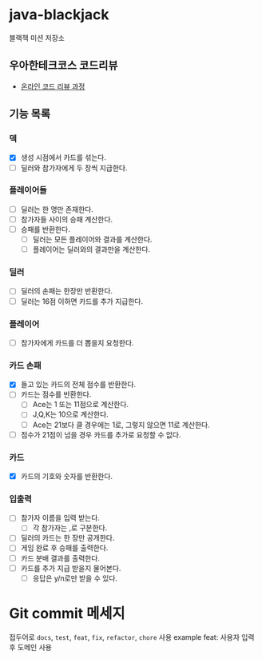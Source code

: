 # java-blackjack

블랙잭 미션 저장소

## 우아한테크코스 코드리뷰

- [온라인 코드 리뷰 과정](https://github.com/woowacourse/woowacourse-docs/blob/master/maincourse/README.md)

## 기능 목록

### 덱

- [x] 생성 시점에서 카드를 섞는다.
- [ ] 딜러와 참가자에게 두 장씩 지급한다.

### 플레이어들

- [ ] 딜러는 한 명만 존재한다.
- [ ] 참가자들 사이의 승패 계산한다.
- [ ] 승패를 반환한다.
  - [ ] 딜러는 모든 플레이어와 결과를 계산한다.
  - [ ] 플레이어는 딜러와의 결과만을 계산한다.

### 딜러
- [ ] 딜러의 손패는 한장만 반환한다.
- [ ] 딜러는 16점 이하면 카드를 추가 지급한다.

### 플레이어

- [ ] 참가자에게 카드를 더 뽑을지 요청한다.

### 카드 손패

- [x] 들고 있는 카드의 전체 점수를 반환한다.
- [ ] 카드는 점수를 반환한다.
  - [ ] Ace는 1 또는 11점으로 계산한다.
  - [ ] J,Q,K는 10으로 계산한다.
  - [ ] Ace는 21보다 클 경우에는 1로, 그렇지 않으면 11로 계산한다.
- [ ] 점수가 21점이 넘을 경우 카드를 추가로 요청할 수 없다.

### 카드

- [x] 카드의 기호와 숫자를 반환한다.

### 입출력

- [ ] 참가자 이름을 입력 받는다.
    - [ ] 각 참가자는 ,로 구분한다.
- [ ] 딜러의 카드는 한 장만 공개한다.
- [ ] 게임 완료 후 승패를 출력한다.
- [ ] 카드 분배 결과를 출력한다.
- [ ] 카드를 추가 지급 받을지 물어본다.
    - [ ] 응답은 y/n로만 받을 수 있다.

# Git commit 메세지

접두어로 `docs`, `test`, `feat`, `fix`, `refactor`, `chore` 사용
example feat: 사용자 입력 후 도메인 사용
